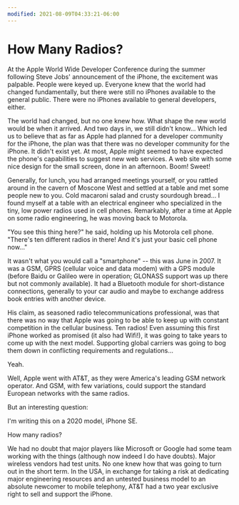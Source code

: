 ```yaml
---
modified: 2021-08-09T04:33:21-06:00
---
```


# How Many Radios?

At the Apple World Wide Developer Conference during the summer following Steve Jobs' announcement of the iPhone, the excitement was palpable. People were keyed up. Everyone knew that the world had changed fundamentally, but there were still no iPhones available to the general public. There were no iPhones available to general developers, either.

The world had changed, but no one knew how. What shape the  new world would be when it arrived. And two days in, we still didn't know... Which led us to believe that as far as Apple had planned for a developer community for the iPhone, the plan was that there was no developer community for the iPhone. It didn't exist yet. At most, Apple might seemed to have expected the phone's capabilities to suggest new web services. A web site with some nice design for the small screen, done in an afternoon. Boom! Sweet!


Generally, for lunch, you had arranged meetings yourself, or you rattled around in the cavern of Moscone West and settled at a table and met some people new to you. Cold macaroni salad and crusty sourdough bread... I found myself at a table with an electrical engineer who specialized in the tiny, low power radios used in cell phones. Remarkably, after a time at Apple on some radio engineering, he was moving back to Motorola.

"You see this thing here?" he said, holding  up his Motorola cell phone. "There's ten different radios in there! And it's just your basic cell phone now..."

It wasn't what you would call a "smartphone" -- this was June in 2007. It was a GSM, GPRS (cellular voice and data modem) with a GPS module (before Baidu or Galileo were in operation; GLONASS support was up there but not commonly available). It had a Bluetooth module for short-distance connections, generally to your car audio and maybe to exchange address book entries with another device.

His claim, as seasoned radio telecommunications professional, was that there was no way that Apple was going to be able to keep up with constant competition in the cellular business. Ten radios! Even assuming this first iPhone worked as promised (it also had Wifi!), it was going to take years to come up with the next model. Supporting global carriers was going to bog them down in conflicting requirements and regulations...

Yeah.

Well, Apple went with AT&T, as they were America's leading GSM network operator. And GSM, with few variations, could support the standard European networks with the same radios.


But an interesting question:

I'm writing this on a 2020 model, iPhone SE.

How many radios?




We had no doubt that major players like Microsoft or Google had some team working with the things (although now indeed I do have doubts). Major wireless vendors had test units. No one knew how that was going to turn out in the short term. In the USA, in exchange for taking a risk at dedicating major engineering resources and an untested business model to an absolute newcomer to mobile telephony, AT&T had a two year exclusive right to sell and support the iPhone.
